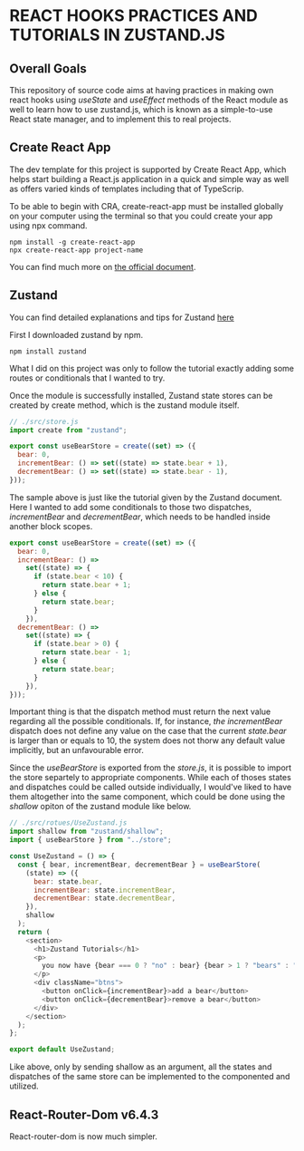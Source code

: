 # REACT HOOKS PRACTICES AND TUTORIALS IN ZUSTAND.JS

## Overall Goals

This repository of source code aims at having practices in making own react hooks using _useState_ and _useEffect_ methods of the React module as well to learn how to use zustand.js, which is known as a simple-to-use React state manager, and to implement this to real projects.

## Create React App

The dev template for this project is supported by Create React App, which helps start building a React.js application in a quick and simple way as well as offers varied kinds of templates including that of TypeScrip.

To be able to begin with CRA, create-react-app must be installed globally on your computer using the terminal so that you could create your app using npx command.

```
npm install -g create-react-app
npx create-react-app project-name
```

You can find much more on [the official document](https://create-react-app.dev/docs/getting-started).

## Zustand

You can find detailed explanations and tips for Zustand [here](https://github.com/pmndrs/zustand)

First I downloaded zustand by npm.

```
npm install zustand
```

What I did on this project was only to follow the tutorial exactly adding some routes or conditionals that I wanted to try.

Once the module is successfully installed, Zustand state stores can be created by create method, which is the zustand module itself.

```javascript
// ./src/store.js
import create from "zustand";

export const useBearStore = create((set) => ({
  bear: 0,
  incrementBear: () => set((state) => state.bear + 1),
  decrementBear: () => set((state) => state.bear - 1),
}));
```

The sample above is just like the tutorial given by the Zustand document. Here I wanted to add some conditionals to those two dispatches, _incrementBear_ and _decrementBear_, which needs to be handled inside another block scopes.

```javascript
export const useBearStore = create((set) => ({
  bear: 0,
  incrementBear: () =>
    set((state) => {
      if (state.bear < 10) {
        return state.bear + 1;
      } else {
        return state.bear;
      }
    }),
  decrementBear: () =>
    set((state) => {
      if (state.bear > 0) {
        return state.bear - 1;
      } else {
        return state.bear;
      }
    }),
}));
```

Important thing is that the dispatch method must return the next value regarding all the possible conditionals. If, for instance, _the incrementBear_ dispatch does not define any value on the case that the current _state.bear_ is larger than or equals to 10, the system does not thorw any default value implicitly, but an unfavourable error.

Since the _useBearStore_ is exported from the _store.js_, it is possible to import the store separtely to appropriate components. While each of thoses states and dispatches could be called outside individually, I would've liked to have them altogether into the same component, which could be done using the _shallow_ opiton of the zustand module like below.

```javascript
// ./src/rotues/UseZustand.js
import shallow from "zustand/shallow";
import { useBearStore } from "../store";

const UseZustand = () => {
  const { bear, incrementBear, decrementBear } = useBearStore(
    (state) => ({
      bear: state.bear,
      incrementBear: state.incrementBear,
      decrementBear: state.decrementBear,
    }),
    shallow
  );
  return (
    <section>
      <h1>Zustand Tutorials</h1>
      <p>
        you now have {bear === 0 ? "no" : bear} {bear > 1 ? "bears" : "bear"}
      </p>
      <div className="btns">
        <button onClick={incrementBear}>add a bear</button>
        <button onClick={decrementBear}>remove a bear</button>
      </div>
    </section>
  );
};

export default UseZustand;
```

Like above, only by sending shallow as an argument, all the states and dispatches of the same store can be implemented to the componented and utilized.

## React-Router-Dom v6.4.3

React-router-dom is now much simpler.
